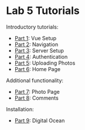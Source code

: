 # Lab 5 Tutorials

Introductory tutorials:

* [Part 1](/tutorials/part1.md): Vue Setup
* [Part 2](/tutorials/part2.md): Navigation
* [Part 3](/tutorials/part3.md): Server Setup
* [Part 4](/tutorials/part4.md): Authentication
* [Part 5](/tutorials/part5.md): Uploading Photos
* [Part 6](/tutorials/part6.md): Home Page

Additional functionality:

* [Part 7](/tutorials/part7.md): Photo Page
* [Part 8](/tutorials/part8.md): Comments

Installation:

* [Part 9](/tutorials/part9.md): Digital Ocean

